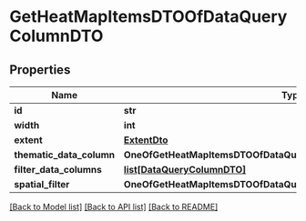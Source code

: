 # GetHeatMapItemsDTOOfDataQueryColumnDTO

## Properties
Name | Type | Description | Notes
------------ | ------------- | ------------- | -------------
**id** | **str** |  | [optional] 
**width** | **int** |  | [optional] 
**extent** | [**ExtentDto**](ExtentDto.md) |  | [optional] 
**thematic_data_column** | **OneOfGetHeatMapItemsDTOOfDataQueryColumnDTOThematicDataColumn** |  | [optional] 
**filter_data_columns** | [**list[DataQueryColumnDTO]**](DataQueryColumnDTO.md) |  | [optional] 
**spatial_filter** | **OneOfGetHeatMapItemsDTOOfDataQueryColumnDTOSpatialFilter** |  | [optional] 

[[Back to Model list]](../README.md#documentation-for-models) [[Back to API list]](../README.md#documentation-for-api-endpoints) [[Back to README]](../README.md)

